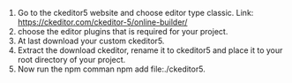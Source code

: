 1. Go to the ckeditor5 website and choose editor type classic. Link: https://ckeditor.com/ckeditor-5/online-builder/
2. choose the editor plugins that is required for your project.
3. At last download your custom ckeditor5.
4. Extract the download ckeditor, rename it to ckeditor5 and place it to your root directory of your project.
5. Now run the npm comman npm add file:./ckeditor5.